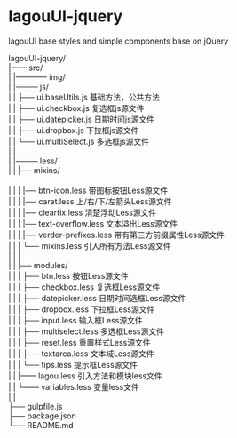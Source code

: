 # lagouUI-jquery
lagouUI base styles and simple components base on jQuery

lagouUI-jquery/<br>
|—— src/<br>
|	 |———— img/<br>
|	 |──── js/<br>
|	 |      ├── ui.baseUtils.js  	基础方法，公共方法<br>
|    |      ├── ui.checkbox.js   	复选框js源文件<br>
|    |      ├── ui.datepicker.js 	日期时间js源文件<br>
|    |      ├── ui.dropbox.js    	下拉框js源文件<br>
|	 |      └── ui.multiSelect.js   多选框js源文件 <br>
|    |<br>
|    |──── less/<br>
|    |      |── mixins/<br>        
|	 |		|      |── btn-icon.less 		带图标按钮Less源文件<br>
|	 |		|      |── caret.less 	    	上/右/下/左箭头Less源文件<br>
|	 |		|      |── clearfix.less 		清楚浮动Less源文件<br>
|	 |		|      |── text-overflow.less 	文本溢出Less源文件<br>
|	 |		|      |── verder-prefixes.less 带有第三方前缀属性Less源文件<br>
|	 |		|      └── mixins.less 	        引入所有方法Less源文件<br>
|	 |		|<br>
|    |      |── modules/<br>
|	 |		|      ├── btn.less 			按钮Less源文件<br>
|	 |		|      ├── checkbox.less 		复选框Less源文件<br>
|	 |		|      ├── datepicker.less 		日期时间选框Less源文件<br>
|	 |		|      ├── dropbox.less 		下拉框Less源文件<br>
|	 |		|      ├── input.less 			输入框Less源文件<br>
|	 |		|      ├── multiselect.less 	多选框Less源文件<br>
|	 |		|      ├── reset.less 			重置样式Less源文件<br>
|	 |		|      ├── textarea.less 		文本域Less源文件<br>
|	 |		|      └── tips.less 			提示框Less源文件<br>
|	 |		|—— lagou.less 					引入方法和模块less文件<br>
|	 |		└—— variables.less 				变量less文件<br>
|	 |<br>
├── gulpfile.js<br>
├── package.json <br>
└── README.md <br>
